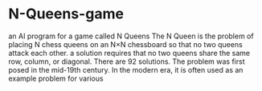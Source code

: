# N-Queens-game
an AI program for a game called N Queens
The N Queen is the problem of placing N chess queens on an N×N chessboard so that no two queens attack each other. 
a solution requires that no two queens share the same row, column, or diagonal.
There are 92 solutions. 
The problem was first posed in the mid-19th century.
In the modern era, it is often used as an example problem for various 
